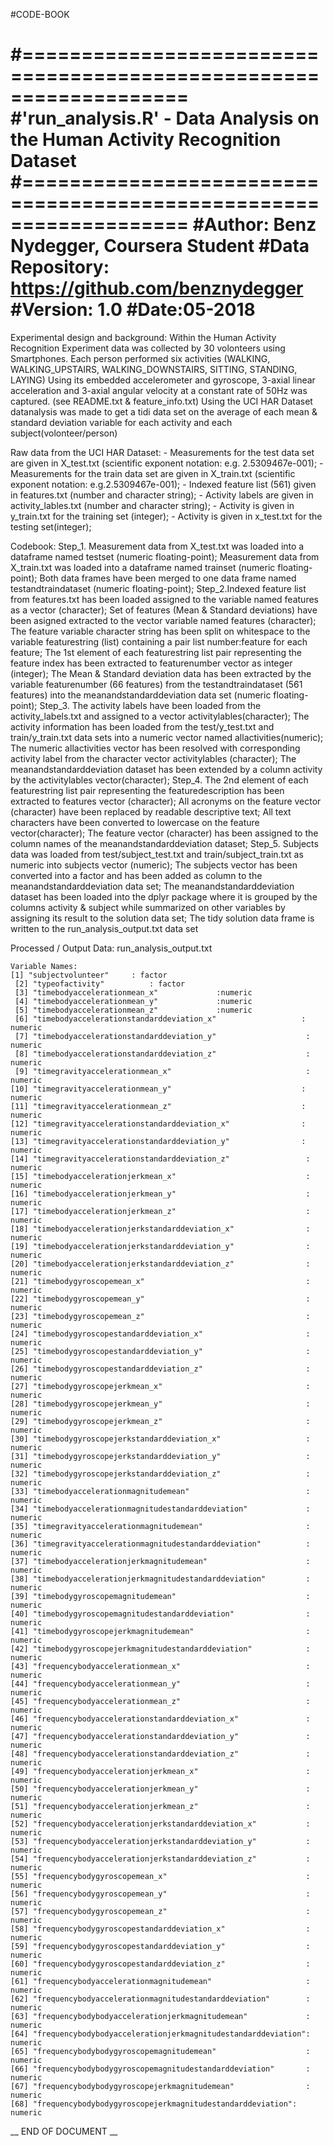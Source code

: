 #CODE-BOOK

#==================================================================
#'run_analysis.R' - Data Analysis on the Human Activity Recognition Dataset
#==================================================================
#Author: Benz Nydegger, Coursera Student
#Data Repository: https://github.com/benznydegger
#Version: 1.0
#Date:05-2018
==================================================================

Experimental design and background: 
	Within the Human Activity Recognition Experiment data was collected by 30 volonteers using Smartphones.
	Each person performed six activities (WALKING, WALKING_UPSTAIRS, WALKING_DOWNSTAIRS, SITTING, STANDING, LAYING) 
	Using its embedded accelerometer and gyroscope,  3-axial linear acceleration and 3-axial angular velocity at a constant rate of 50Hz was captured. (see README.txt & feature_info.txt)
	Using the UCI HAR Dataset datanalysis was made to get a tidi data set on the average of each mean & standard deviation variable for each activity and each subject(volonteer/person)
	

Raw data from the UCI HAR Dataset:
	- Measurements for the test data set are given in X_test.txt (scientific exponent notation: e.g. 2.5309467e-001);
	- Measurements for the train data set are given in X_train.txt (scientific exponent notation: e.g.2.5309467e-001);
	- Indexed feature list (561) given in features.txt (number and character string); 
	- Activity labels are given in activity_lables.txt (number and character string);
	- Activity is given in y_train.txt for the training set (integer);
	- Activity is given in  x_test.txt for the testing set(integer); 
	
	
Codebook: 
	Step_1. Measurement data from X_test.txt was loaded into a dataframe named testset (numeric floating-point); 
	Measurement data from X_train.txt was loaded into a dataframe named trainset (numeric floating-point); 
	Both data frames have been merged to one data frame named testandtraindataset (numeric floating-point);
	Step_2.Indexed feature list from features.txt has been loaded assigned to the variable named features as a vector (character);
	Set of features (Mean & Standard deviations) have been asigned  extracted to the vector variable named features (character);
	The feature variable character string has been split on whitespace to the variable featurestring (list) containing a pair list number:feature for each feature;
	The 1st element of each featurestring list pair representing the feature index has been extracted to featurenumber vector as integer (integer);
 	The Mean & Standard deviation data has been extracted by the variable featurenumber (66 features) from the testandtraindataset (561 features) into the meanandstandarddeviation data set (numeric floating-point);
	Step_3. The activity labels have been loaded from the activity_labels.txt and assigned to a vector activitylables(character);
	The activity information has been loaded from the test/y_test.txt and train/y_train.txt data sets into a numeric vector named allactivities(numeric);
	The numeric allactivities vector has been resolved with corresponding activity label from the character vector activitylables (character);
	The meanandstandarddeviation dataset has been extended by a column activity by the activitylables vector(character);
	Step_4. The 2nd element of each featurestring list pair representing the featuredescription has been extracted to features vector (character);
	All acronyms on the feature vector (character) have been replaced by readable descriptive text;
	All text characters have been converted to lowercase on the feature vector(character);
	The feature vector (character) has been assigned to the column names of the meanandstandarddeviation dataset;
	Step_5. Subjects data was loaded from test/subject_test.txt and train/subject_train.txt as numeric into subjects vector (numeric);
	The subjects vector has been converted into a factor and has been added as column to the meanandstandarddeviation data set;
	The meanandstandarddeviation dataset has been loaded into the dplyr package where it is grouped by the columns activity & subject while summarized on other variables by assigning its result to the solution data set;
	The tidy solution data frame is written to the run_analysis_output.txt data set

	
Processed / Output Data: 
	run_analysis_output.txt
	
	Variable Names:
	[1] "subjectvolunteer"     : factor
	 [2] "typeofactivity"          : factor
	 [3] "timebodyaccelerationmean_x"             :numeric
	 [4] "timebodyaccelerationmean_y"             :numeric
	 [5] "timebodyaccelerationmean_z"             :numeric
	 [6] "timebodyaccelerationstandarddeviation_x"                   : numeric
	 [7] "timebodyaccelerationstandarddeviation_y"                    : numeric
	 [8] "timebodyaccelerationstandarddeviation_z"                    : numeric
	 [9] "timegravityaccelerationmean_x"                              : numeric
	[10] "timegravityaccelerationmean_y"                             : numeric
	[11] "timegravityaccelerationmean_z"                             : numeric
	[12] "timegravityaccelerationstandarddeviation_x"                : numeric
	[13] "timegravityaccelerationstandarddeviation_y"                : numeric
	[14] "timegravityaccelerationstandarddeviation_z"                 : numeric
	[15] "timebodyaccelerationjerkmean_x"                             : numeric
	[16] "timebodyaccelerationjerkmean_y"                             : numeric
	[17] "timebodyaccelerationjerkmean_z"                             : numeric
	[18] "timebodyaccelerationjerkstandarddeviation_x"                : numeric
	[19] "timebodyaccelerationjerkstandarddeviation_y"                : numeric
	[20] "timebodyaccelerationjerkstandarddeviation_z"                : numeric
	[21] "timebodygyroscopemean_x"                                    : numeric
	[22] "timebodygyroscopemean_y"                                    : numeric
	[23] "timebodygyroscopemean_z"                                    : numeric
	[24] "timebodygyroscopestandarddeviation_x"                       : numeric
	[25] "timebodygyroscopestandarddeviation_y"                       : numeric
	[26] "timebodygyroscopestandarddeviation_z"                       : numeric
	[27] "timebodygyroscopejerkmean_x"                                : numeric
	[28] "timebodygyroscopejerkmean_y"                                : numeric
	[29] "timebodygyroscopejerkmean_z"                                : numeric
	[30] "timebodygyroscopejerkstandarddeviation_x"                   : numeric
	[31] "timebodygyroscopejerkstandarddeviation_y"                   : numeric
	[32] "timebodygyroscopejerkstandarddeviation_z"                   : numeric
	[33] "timebodyaccelerationmagnitudemean"                          : numeric
	[34] "timebodyaccelerationmagnitudestandarddeviation"             : numeric
	[35] "timegravityaccelerationmagnitudemean"                       : numeric
	[36] "timegravityaccelerationmagnitudestandarddeviation"          : numeric
	[37] "timebodyaccelerationjerkmagnitudemean"                      : numeric
	[38] "timebodyaccelerationjerkmagnitudestandarddeviation"         : numeric
	[39] "timebodygyroscopemagnitudemean"                             : numeric
	[40] "timebodygyroscopemagnitudestandarddeviation"                : numeric
	[41] "timebodygyroscopejerkmagnitudemean"                         : numeric
	[42] "timebodygyroscopejerkmagnitudestandarddeviation"            : numeric
	[43] "frequencybodyaccelerationmean_x"                            : numeric
	[44] "frequencybodyaccelerationmean_y"                            : numeric
	[45] "frequencybodyaccelerationmean_z"                            : numeric
	[46] "frequencybodyaccelerationstandarddeviation_x"               : numeric
	[47] "frequencybodyaccelerationstandarddeviation_y"               : numeric
	[48] "frequencybodyaccelerationstandarddeviation_z"               : numeric
	[49] "frequencybodyaccelerationjerkmean_x"                        : numeric
	[50] "frequencybodyaccelerationjerkmean_y"                        : numeric
	[51] "frequencybodyaccelerationjerkmean_z"                        : numeric
	[52] "frequencybodyaccelerationjerkstandarddeviation_x"           : numeric
	[53] "frequencybodyaccelerationjerkstandarddeviation_y"           : numeric
	[54] "frequencybodyaccelerationjerkstandarddeviation_z"           : numeric
	[55] "frequencybodygyroscopemean_x"                               : numeric
	[56] "frequencybodygyroscopemean_y"                               : numeric
	[57] "frequencybodygyroscopemean_z"                               : numeric
	[58] "frequencybodygyroscopestandarddeviation_x"                  : numeric
	[59] "frequencybodygyroscopestandarddeviation_y"                  : numeric
	[60] "frequencybodygyroscopestandarddeviation_z"                  : numeric
	[61] "frequencybodyaccelerationmagnitudemean"                     : numeric
	[62] "frequencybodyaccelerationmagnitudestandarddeviation"        : numeric
	[63] "frequencybodybodyaccelerationjerkmagnitudemean"             : numeric
	[64] "frequencybodybodyaccelerationjerkmagnitudestandarddeviation": numeric
	[65] "frequencybodybodygyroscopemagnitudemean"                    : numeric
	[66] "frequencybodybodygyroscopemagnitudestandarddeviation"       : numeric
	[67] "frequencybodybodygyroscopejerkmagnitudemean"                : numeric
	[68] "frequencybodybodygyroscopejerkmagnitudestandarddeviation": numeric
	

__ END OF DOCUMENT __
